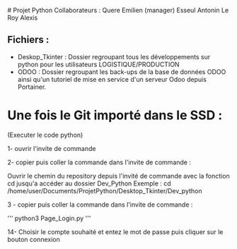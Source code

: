 # Projet Python 
Collaborateurs : Quere Emilien (manager)
                Esseul Antonin
                Le Roy Alexis

## Fichiers :

- Deskop_Tkinter : Dossier regroupant tous les développements sur python pour les utilisateurs LOGISTIQUE/PRODUCTION
- ODOO  : Dossier regroupant les back-ups de la base de données ODOO ainsi qu'un tutoriel de mise en service d'un serveur Odoo depuis Portainer.

# Une fois le Git importé dans le SSD :
(Executer le code python)
 
1- ouvrir l'invite de commande

2- copier puis coller la commande dans l'invite de commande :

Ouvrir le chemin du repository depuis l'invité de commande avec la fonction cd jusqu'a accéder au dossier Dev_Python
Exemple : cd /home/user/Documents/ProjetPython/Desktop_Tkinter/Dev_python
 
3 - copier puis coller la commande dans l'invite de commande :  
 
''' python3 Page_Login.py '''
 
14- Choisir le compte souhaité et entez le mot de passe puis cliquer sur le bouton connexion

